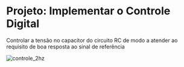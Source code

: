 # Projeto: Implementar o Controle Digital
Controlar a tensão no capacitor do circuito RC de modo a atender ao requisito de boa resposta ao sinal de referência

![controle_2hz](https://user-images.githubusercontent.com/11545292/60772404-3dac8600-a0cc-11e9-8ed2-ec4cb658fc01.PNG)

